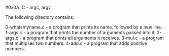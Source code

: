 #0x0A. C - argc, argv

The following directory contains:

0-whatsmyname.c - a program that prints its name, followed by a new line.
1-args.c - a program that prints the number of arguments passed into it.
2-args.c - a program that prints all arguments it receives.
3-mul.c - a program that multiplies two numbers.
4-add.c - a program that adds positive numbers.

